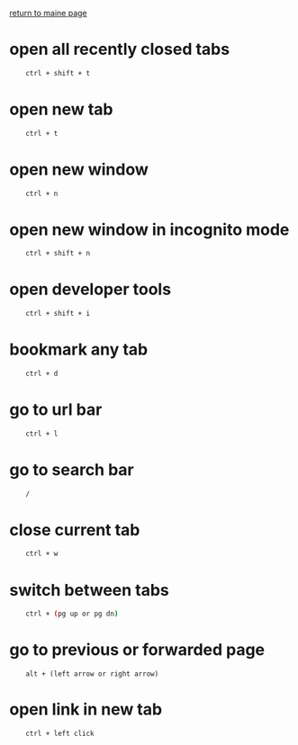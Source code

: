 [return to maine page](../readme.md)

# open all recently closed tabs

```bash
    ctrl + shift + t
```

# open new tab

```bash
    ctrl + t
```

# open new window

```bash
    ctrl + n
```

# open new window in incognito mode

```bash
    ctrl + shift + n
```

# open developer tools

```bash
    ctrl + shift + i
```

# bookmark any tab

```bash
    ctrl + d
```

# go to url bar

```bash
    ctrl + l
```

# go to search bar

```bash
    /
```

# close current tab

```bash
    ctrl + w
```

# switch between tabs

```bash
    ctrl + (pg up or pg dn)
```

# go to previous or forwarded page

```
    alt + (left arrow or right arrow)
```

# open link in new tab

```
    ctrl + left click
```

